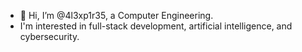 - 👋 Hi, I’m @4l3xp1r35, a Computer Engineering.
- I'm interested in full-stack development, artificial intelligence, and cybersecurity.

<!---
4l3xp1r35/4l3xp1r35 is a ✨ special ✨ repository because its `README.md` (this file) appears on your GitHub profile.
You can click the Preview link to take a look at your changes.
--->
